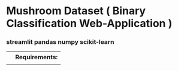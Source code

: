 # Mushroom Dataset ( Binary Classification Web-Application )
<h3>
<table>
  <td>
  <th> Requirements: </th>
  <tr> streamlit </tr>
  <tr> pandas </tr>
  <tr> numpy </tr>
  <tr> scikit-learn</tr>
  <td>
    </table>
  </h3>
    
